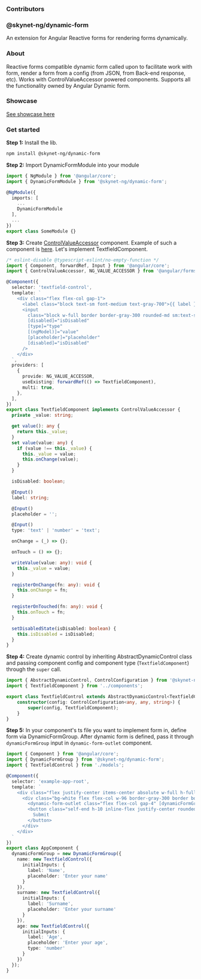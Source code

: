 ### Contributors 

### @skynet-ng/dynamic-form
An extension for Angular Reactive forms for rendering forms dynamically.

### About
Reactive forms compatible dynamic form called upon to facilitate work with form, render a form from a config (from JSON, from Back-end response, etc).
Works with ControlValueAccessor powered components. Supports all the functionality owned by Angular Dynamic form.

### Showcase
[See showcase here](https://dynamic-form-showcase.firebaseapp.com)

### Get started
**Step 1:**
Install the lib.
```sh
npm install @skynet-ng/dynamic-form
```

**Step 2:**
Import DynamicFormModule into your module

```ts
import { NgModule } from '@angular/core';
import { DynamicFormModule } from '@skynet-ng/dynamic-form';

@NgModule({
  imports: [
    ...
    DynamicFormModule
  ],
  ...
})
export class SomeModule {}
```

**Step 3:**
Create [ControlValueAccessor](https://angular.io/api/forms/ControlValueAccessor) component. Example of such a component is [here](https://www.digitalocean.com/community/tutorials/angular-custom-form-control).
Let's implement TextfieldComponent.

```ts
/* eslint-disable @typescript-eslint/no-empty-function */
import { Component, forwardRef, Input } from '@angular/core';
import { ControlValueAccessor, NG_VALUE_ACCESSOR } from '@angular/forms';

@Component({
  selector: 'textfield-control',
  template: `
    <div class="flex flex-col gap-1">
      <label class="block text-sm font-medium text-gray-700">{{ label }}</label>
      <input
        class="block w-full border border-gray-300 rounded-md sm:text-sm shadow-sm outline-indigo-500 p-3"
        [disabled]="isDisabled"
        [type]="type"
        [(ngModel)]="value"
        [placeholder]="placeholder"
        [disabled]="isDisabled"
      />
    </div>
  `,
  providers: [
    {
      provide: NG_VALUE_ACCESSOR,
      useExisting: forwardRef(() => TextfieldComponent),
      multi: true,
    },
  ],
})
export class TextfieldComponent implements ControlValueAccessor {
  private _value: string;

  get value(): any {
    return this._value;
  }
  set value(value: any) {
    if (value !== this._value) {
      this._value = value;
      this.onChange(value);
    }
  }

  isDisabled: boolean;

  @Input()
  label: string;

  @Input()
  placeholder = '';

  @Input()
  type: 'text' | 'number' = 'text';

  onChange = (_) => {};

  onTouch = () => {};

  writeValue(value: any): void {
    this._value = value;
  }

  registerOnChange(fn: any): void {
    this.onChange = fn;
  }

  registerOnTouched(fn: any): void {
    this.onTouch = fn;
  }

  setDisabledState(isDisabled: boolean) {
    this.isDisabled = isDisabled;
  }
}
```

**Step 4:**
Create dynamic control by inheriting AbstractDynamicControl class and passing component config and component type (`TextfieldComponent`) through the `super` call.

```ts
import { AbstractDynamicControl, ControlConfiguration } from '@skynet-ng/dynamic-form';
import { TextfieldComponent } from '../components';

export class TextfieldControl extends AbstractDynamicControl<TextfieldComponent> {
    constructor(config: ControlConfiguration<any, any, string>) {
        super(config, TextfieldComponent);
    }
}
```

**Step 5:**
In your component's ts file you want to implement form in, define form via DynamicFormGroup. After dynamic form is defined, pass it through `dynamicFormGroup` input in `dynamic-form-outlet` component. 

```ts
import { Component } from '@angular/core';
import { DynamicFormGroup } from '@skynet-ng/dynamic-form';
import { TextfieldControl } from './models';

@Component({
  selector: 'example-app-root',
  template: `
    <div class="flex justify-center items-center absolute w-full h-full bg-gray-200">
      <div class="bg-white flex flex-col w-96 border-gray-300 border border-solid p-5 rounded-md gap-4">
        <dynamic-form-outlet class="flex flex-col gap-4" [dynamicFormGroup]="dynamicFormGroup"></dynamic-form-outlet>
        <button class="self-end h-10 inline-flex justify-center rounded-md border border-transparent bg-indigo-600 py-2 px-4 text-sm font-medium text-white shadow-sm hover:bg-indigo-700">
          Submit
        </button>
      </div>
    </div>
  `
})
export class AppComponent {
  dynamicFormGroup = new DynamicFormGroup({
    name: new TextfieldControl({
      initialInputs: {
        label: 'Name',
        placeholder: 'Enter your name'
      }
    }),
    surname: new TextfieldControl({
      initialInputs: {
        label: 'Surname',
        placeholder: 'Enter your surname'
      }
    }),
    age: new TextfieldControl({
      initialInputs: {
        label: 'Age',
        placeholder: 'Enter your age',
        type: 'number'
      }
    })
  });
}
```









